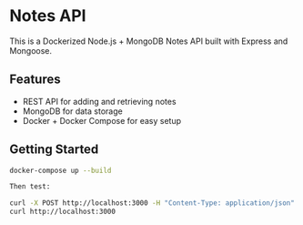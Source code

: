 # Notes API 

This is a Dockerized Node.js + MongoDB Notes API built with Express and Mongoose.

## Features
- REST API for adding and retrieving notes
- MongoDB for data storage
- Docker + Docker Compose for easy setup

## Getting Started

```bash
docker-compose up --build

Then test:

curl -X POST http://localhost:3000 -H "Content-Type: application/json" -d '{"text": "Hello Docker!"}'
curl http://localhost:3000
